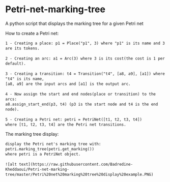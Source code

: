 # Petri-net-marking-tree
A python script that displays the marking tree for a given Petri net

How to create a Petri net:

	1 - Creating a place: p1 = Place("p1", 3) where "p1" is its name and 3 are its tokens.	
	
	2 - Creating an arc: a1 = Arc(3) where 3 is its cost(the cost is 1 per default).
  
	3 - Creating a transition: t4 = Transition("t4", [a8, a9], [a1]) where "t4" is its name,
	[a8, a9] are the input arcs and [a1] is the output arc.
  
	4 - Now assign the start and end nodes(place or transition) to the arcs: 
	a8.assign_start_end(p3, t4) (p3 is the start node and t4 is the end node).
  
	5 - Creating a Petri net: petri = PetriNet([t1, t2, t3, t4]) 
	where [t1, t2, t3, t4] are the Petri net transitions.
	
	
The marking tree display:

	display the Petri net's marking tree with: petri.marking_tree(petri.get_marking()) 
	where petri is a PetriNet object.
	
	![alt text](https://raw.githubusercontent.com/Badredine-Kheddaoui/Petri-net-marking-tree/master/Petri%20net%20marking%20tree%20display%20example.PNG)
	
	
